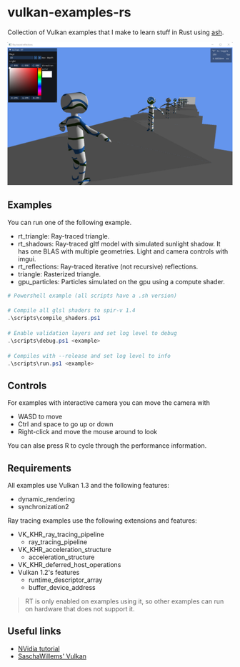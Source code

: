 # vulkan-examples-rs

Collection of Vulkan examples that I make to learn stuff in Rust using [ash][ash].

![screenshot](media/screenshot.png "Screenshot")

## Examples

You can run one of the following example.

- rt_triangle: Ray-traced triangle.
- rt_shadows: Ray-traced gltf model with simulated sunlight shadow. It has one BLAS with multiple geometries. Light and camera controls with imgui.
- rt_reflections: Ray-traced iterative (not recursive) reflections.
- triangle: Rasterized triangle.
- gpu_particles: Particles simulated on the gpu using a compute shader.

```ps1
# Powershell example (all scripts have a .sh version)

# Compile all glsl shaders to spir-v 1.4
.\scripts\compile_shaders.ps1

# Enable validation layers and set log level to debug
.\scripts\debug.ps1 <example>

# Compiles with --release and set log level to info
.\scripts\run.ps1 <example>
```

## Controls

For examples with interactive camera you can move the camera with 
- WASD to move
- Ctrl and space to go up or down
- Right-click and move the mouse around to look

You can alse press R to cycle through the performance information.

## Requirements

All examples use Vulkan 1.3 and the following features:

- dynamic_rendering
- synchronization2

Ray tracing examples use the following extensions and features:

- VK_KHR_ray_tracing_pipeline
    - ray_tracing_pipeline
- VK_KHR_acceleration_structure
    - acceleration_structure
- VK_KHR_deferred_host_operations
- Vulkan 1.2's features
    - runtime_descriptor_array
    - buffer_device_address

> RT is only enabled on examples using it, so other examples can run on hardware that does not support it.

## Useful links

- [NVidia tutorial](https://nvpro-samples.github.io/vk_raytracing_tutorial_KHR/)
- [SaschaWillems' Vulkan](https://github.com/SaschaWillems/Vulkan)

[ash]: https://github.com/MaikKlein/ash
